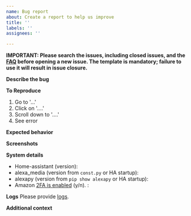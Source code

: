 ```yaml
---
name: Bug report
about: Create a report to help us improve
title: ''
labels: ''
assignees: ''

---
```


**IMPORTANT:  Please search the issues, including closed issues, and the [FAQ](https://github.com/custom-components/alexa_media_player/wiki/FAQ) before opening a new issue. The template is mandatory; failure to use it will result in issue closure.**

**Describe the bug**
<!---A clear and concise description of what the bug is.-->

**To Reproduce**
<!---Steps to reproduce the behavior:--->
1. Go to '...'
2. Click on '....'
3. Scroll down to '....'
4. See error

**Expected behavior**
<!---A clear and concise description of what you expected to happen.--->

**Screenshots**
<!---If applicable, add screenshots to help explain your problem.--->

**System details**
 - Home-assistant (version): 
 - alexa_media  (version from `const.py` or HA startup):
 - alexapy (version from `pip show alexapy` or HA startup):
 - Amazon [2FA is enabled](https://github.com/custom-components/alexa_media_player/wiki/Configuration#enable-two-factor-authentication-for-your-amazon-account) (y/n). <!---We will not debug login issues if unanswered--->: 

**Logs**
Please provide [logs](https://github.com/custom-components/alexa_media_player/wiki/FAQ#how-do-i-enable-debug-logging-for-the-component). 

**Additional context**
<!---Add any other context about the problem here.--->
